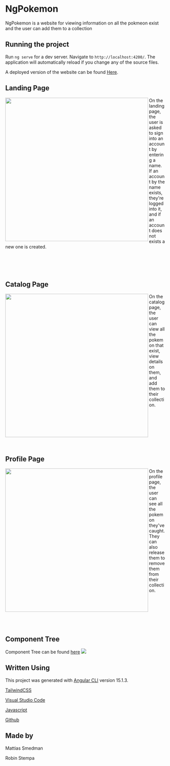# NgPokemon

NgPokemon is a website for viewing information on all the pokmeon exist and the user can add them to a collection

## Running the project

Run `ng serve` for a dev server. Navigate to `http://localhost:4200/`. The application will automatically reload if you change any of the source files.

A deployed version of the website can be found [Here](https://pokemon-rstempa.vercel.app/login).

## Landing Page
<img align="left" width=450 src="https://i.imgur.com/TpkrzP8.png"> On the landing page, the user is asked to sign into an account by entering a name. If an account by the name exists, they're logged into it, and if an account does not exists a new one is created. 
<br>
<br>
<br>
<br>
<br>

## Catalog Page
<img align="left" width=450 src="https://i.imgur.com/7eiyARM.png"> On the catalog page, the user can view all the pokemon that exist, view details on them, and add them to their collection.
<br>
<br>
<br>
<br>
<br>
<br>
<br>
<br>


## Profile Page
<img align="left" width=450 src="https://i.imgur.com/6weNm9v.png"> On the profile page, the user can see all the pokemon they've caught. They can also release them to remove them from their collection.
<br>
<br>
<br>
<br>
<br>
<br>
<br>

## Component Tree
Component Tree can be found [here](https://www.figma.com/file/IgDg8AbYYrketbu6QLL7rf/Pokemon-Component-Tree?node-id=0%3A1&t=pVoYyt8DD8L45tMa-0)
<img src="https://i.imgur.com/L3JeryV.png">

## Written Using

This project was generated with [Angular CLI](https://github.com/angular/angular-cli) version 15.1.3.

[TailwindCSS](https://tailwindcss.com/)

[Visual Studio Code](https://code.visualstudio.com)

[Javascript](https://getbootstrap.com/)

[Github](https://github.com/)

## Made by
Mattias Smedman

Robin Stempa